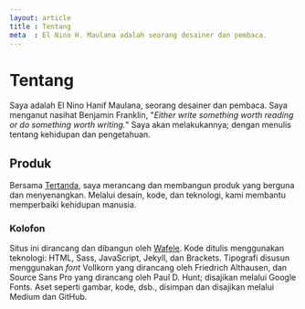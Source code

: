 ```yaml
---
layout: article
title : Tentang
meta  : El Nino H. Maulana adalah seorang desainer dan pembaca.
---
```


# Tentang

Saya adalah El Nino Hanif Maulana, seorang desainer dan pembaca. Saya menganut nasihat Benjamin Franklin, "*Either write something worth reading or do something worth writing.*" Saya akan melakukannya; dengan menulis tentang kehidupan dan pengetahuan.

## Produk

<p>Bersama <a href="http://tertanda.com" title="Tertanda" target="_blank">Tertanda</a>, saya merancang dan membangun produk yang berguna dan menyenangkan. Melalui desain, kode, dan teknologi, kami membantu memperbaiki kehidupan manusia.</p>

### Kolofon

<p>Situs ini dirancang dan dibangun oleh <a href="http://tertanda.com" title="Studio Wafele" target="_blank">Wafele</a>. Kode ditulis menggunakan teknologi: HTML, Sass, JavaScript, Jekyll, dan Brackets. Tipografi disusun menggunakan <em>font</em> Vollkorn yang dirancang oleh Friedrich Althausen, dan Source Sans Pro yang dirancang oleh Paul D. Hunt; disajikan melalui Google Fonts. Aset seperti gambar, kode, dsb., disimpan dan disajikan melalui Medium dan GitHub.</p>
